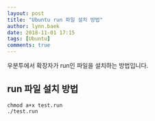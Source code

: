 ```yaml
---
layout: post
title: "Ubuntu run 파일 설치 방법"
author: lynn.baek
date: 2018-11-01 17:15
tags: [Ubuntu]
comments: true
---
```


















우분투에서 확장자가 run인 파일을 설치하는 방법입니다. 



## run 파일 설치 방법

```shell
chmod a+x test.run
./test.run
```


